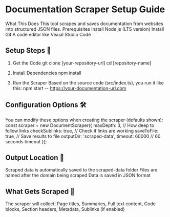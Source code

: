 # Documentation Scraper Setup Guide
What This Does
This tool scrapes and saves documentation from websites into structured JSON files.
Prerequisites
Install Node.js (LTS version)
Install Git
A code editor like Visual Studio Code

## Setup Steps 🚀

1. Get the Code
git clone [your-repository-url]
cd [repository-name]

2. Install Dependencies
npm install

3. Run the Scraper
Based on the source code (src/index.ts), you run it like this:
npm start -- https://your-documentation-url.com

## Configuration Options 🛠️
You can modify these options when creating the scraper (defaults shown):
const scraper = new DocumentScraper({
    maxDepth: 3,          // How deep to follow links
    checkSublinks: true,  // Check if links are working
    saveToFile: true,     // Save results to file
    outputDir: 'scraped-data',
    timeout: 60000        // 60 seconds timeout
});

## Output Location 📁
Scraped data is automatically saved to the scraped-data folder
Files are named after the domain being scraped
Data is saved in JSON format

## What Gets Scraped 📝
The scraper will collect:
Page titles,
Summaries,
Full text content,
Code blocks,
Section headers,
Metadata,
Sublinks (if enabled)

